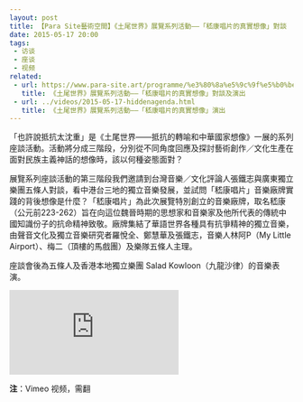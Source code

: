 ```yaml
---
layout: post
title: 【Para Site藝術空間】《土尾世界》展覽系列活動——「嵇康唱片的真實想像」對談
date: 2015-05-17 20:00
tags:
 - 访谈
 - 座谈
 - 视频
related:
 - url: https://www.para-site.art/programme/%e3%80%8a%e5%9c%9f%e5%b0%be%e4%b8%96%e7%95%8c%e3%80%8b%e5%b1%95%e8%a6%bd%e7%b3%bb%e5%88%97%e6%b4%bb%e5%8b%95%e2%94%82%e3%80%8c%e5%b5%87%e5%ba%b7%e5%94%b1%e7%89%87%e7%9a%84%e7%9c%9f%e5%af%a6%e6%83%b3/?lang=zh-hant
   title: 《土尾世界》展覽系列活動——「嵇康唱片的真實想像」對談及演出
 - url: ../videos/2015-05-17-hiddenagenda.html
   title: 《土尾世界》展覽系列活動——「嵇康唱片的真實想像」演出
---
```


「也許說抵抗太沈重」是《土尾世界——抵抗的轉喻和中華國家想像》一展的系列座談活動。活動將分成三階段，分別從不同角度回應及探討藝術創作／文化生產在面對民族主義神話的想像時，該以何種姿態面對？

展覽系列座談活動的第三階段我們邀請到台灣音樂／文化評論人張鐵志與廣東獨立樂團五條人對談，看中港台三地的獨立音樂發展，並試問「嵇康唱片」音樂廠牌實踐的背後想像是什麼？「嵇康唱片」為此次展覽特別創立的音樂廠牌，取名嵇康（公元前223-262）旨在向這位魏晉時期的思想家和音樂家及他所代表的傳統中國知識份子的抗命精神致敬。廠牌集結了華語世界各種具有抗爭精神的獨立音樂，由聲音文化及獨立音樂研究者羅悅全、鄭慧華及張鐵志，音樂人林阿P（My Little Airport）、梅二（頂樓的馬戲團）及樂隊五條人主理。

座談會後為五條人及香港本地獨立樂團 Salad Kowloon（九龍沙律）的音樂表演。

<div class="iframe-container" style="visibility:visible;">
<iframe class="responsive-iframe" src="https://player.vimeo.com/video/132682378?color=ffffff&byline=0" frameborder="no" allowfullscreen="true"></iframe>
</div>

**注**：Vimeo 视频，需翻